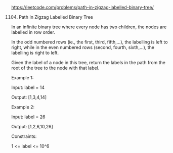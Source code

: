 https://leetcode.com/problems/path-in-zigzag-labelled-binary-tree/

1104. Path In Zigzag Labelled Binary Tree


In an infinite binary tree where every node has two children, the nodes are labelled in row order.

In the odd numbered rows (ie., the first, third, fifth,...), the labelling is left to right, while in the even numbered rows (second, fourth, sixth,...), the labelling is right to left.



Given the label of a node in this tree, return the labels in the path from the root of the tree to the node with that label.

 

Example 1:

Input: label = 14

Output: [1,3,4,14]

Example 2:

Input: label = 26

Output: [1,2,6,10,26]
 

Constraints:

1 <= label <= 10^6